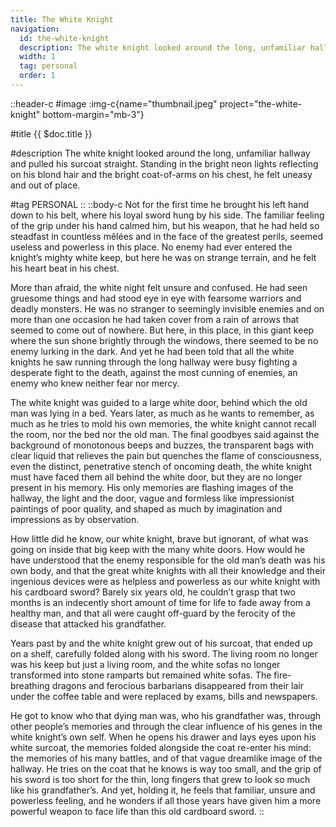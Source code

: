 ```yaml
---
title: The White Knight
navigation:
  id: the-white-knight
  description: The white knight looked around the long, unfamiliar hallway and pulled his surcoat straight. Standing in the bright neon lights...
  width: 1
  tag: personal
  order: 1
---
```


::header-c
#image
:img-c{name="thumbnail.jpeg" project="the-white-knight" bottom-margin="mb-3"}

#title
{{ $doc.title }}

#description
The white knight looked around the long, unfamiliar hallway and pulled his surcoat straight. Standing in the bright neon lights reflecting on his blond hair and the bright coat-of-arms on his chest, he felt uneasy and out of place.

#tag
PERSONAL
::
::body-c
Not for the first time he brought his left hand down to his belt, where his loyal sword hung by his side. The familiar feeling of the grip under his hand calmed him, but his weapon, that he had held so steadfast in countless mêlées and in the face of the greatest perils, seemed useless and powerless in this place. No enemy had ever entered the knight’s mighty white keep, but here he was on strange terrain, and he felt his heart beat in his chest.

More than afraid, the white night felt unsure and confused. He had seen gruesome things and had stood eye in eye with fearsome warriors and deadly monsters. He was no stranger to seemingly invisible enemies and on more than one occasion he had taken cover from a rain of arrows that seemed to come out of nowhere. But here, in this place, in this giant keep where the sun shone brightly through the windows, there seemed to be no enemy lurking in the dark. And yet he had been told that all the white knights he saw running through the long hallway were busy fighting a desperate fight to the death, against the most cunning of enemies, an enemy who knew neither fear nor mercy.

The white knight was guided to a large white door, behind which the old man was lying in a bed. Years later, as much as he wants to remember, as much as he tries to mold his own memories, the white knight cannot recall the room, nor the bed nor the old man. The final goodbyes said against the background of monotonous beeps and buzzes, the transparent bags with clear liquid that relieves the pain but quenches the flame of consciousness, even the distinct, penetrative stench of oncoming death, the white knight must have faced them all behind the white door, but they are no longer present in his memory. His only memories are flashing images of the hallway, the light and the door, vague and formless like impressionist paintings of poor quality, and shaped as much by imagination and impressions as by observation.

How little did he know, our white knight, brave but ignorant, of what was going on inside that big keep with the many white doors. How would he have understood that the enemy responsible for the old man’s death was his own body, and that the great white knights with all their knowledge and their ingenious devices were as helpless and powerless as our white knight with his cardboard sword? Barely six years old, he couldn’t grasp that two months is an indecently short amount of time for life to fade away from a healthy man, and that all were caught off-guard by the ferocity of the disease that attacked his grandfather.

Years past by and the white knight grew out of his surcoat, that ended up on a shelf, carefully folded along with his sword. The living room no longer was his keep but just a living room, and the white sofas no longer transformed into stone ramparts but remained white sofas. The fire-breathing dragons and ferocious barbarians disappeared from their lair under the coffee table and were replaced by exams, bills and newspapers.

He got to know who that dying man was, who his grandfather was, through other people’s memories and through the clear influence of his genes in the white knight’s own self. When he opens his drawer and lays eyes upon his white surcoat, the memories folded alongside the coat re-enter his mind: the memories of his many battles, and of that vague dreamlike image of the hallway. He tries on the coat that he knows is way too small, and the grip of his sword is too short for the thin, long fingers that grew to look so much like his grandfather’s. And yet, holding it, he feels that familiar, unsure and powerless feeling, and he wonders if all those years have given him a more powerful weapon to face life than this old cardboard sword.
::

